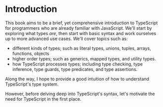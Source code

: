 # Introduction

This book aims to be a brief, yet comprehensive introduction to TypeScript for programmers who are already familiar with JavaScript. We'll start by exploring what types _are_, then start with basic syntax and work ourselves up to more advanced use cases. We'll cover topics such as:

- different kinds of types; such as literal types, unions, tuples, arrays, functions, objects
- higher order types; such as generics, mapped types, and utility types.
- how TypeScript processes types; including type checking, type inference, type guards, type predicates, and type assertions.

Along the way, I hope to provide a good intuition of how to understand TypeScript's type system.

However, before delving deep into TypeScript's syntax, let's motivate the need for TypeScript in the first place.